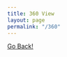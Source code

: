```yaml
---
title: 360 View
layout: page
permalink: "/360"
---
```


<a href='javascript:history.back();'>Go Back!</a>

<script src="https://cdnjs.cloudflare.com/ajax/libs/three.js/r128/three.min.js" type="text/javascript"></script>
<script src="https://threejs.org/examples/jsm/controls/TrackballControls.js" type="text/javascript"></script>

<script>

  var scene, camera, renderer, ambientLight, light, controls;

  window.onload = function() {

    container = document.getElementById('content');
    container.style.margin = '20px';

    scene = new THREE.Scene();

    camera = new THREE.PerspectiveCamera(60, (container.clientWidth) / (container.clientHeight), 1, 10000);
    camera.position.set( 0, 0, 500);

    renderer = new THREE.WebGLRenderer({ });
    renderer.setSize( container.clientWidth, container.clientHeight );
    container.appendChild( renderer.domElement );
    
    ambientLight = new THREE.AmbientLight(0x000000);
    scene.add( ambientLight );

    directionalLight = new THREE.DirectionalLight( 0xffffff, 5.0 );
    directionalLight.position.set( 10, 100, 10 );
    scene.add( directionalLight );



    var geometry = new THREE.SphereBufferGeometry( 500, 60, 40 );


    which = 'weblab.jpg';
    if (location.search != '') {
        which = location.search.substr(1);
    }

    var texture = new THREE.TextureLoader().load( 'WEB/images/360/'+which );


    var material = new THREE.MeshBasicMaterial({  map:texture, side: THREE.BackSide });

    sphere = new THREE.Mesh( geometry, material );

    scene.add(sphere);



    controls = new TrackballControls( camera, renderer.domElement );


    animate();


  };

  function animate() {

    requestAnimationFrame( animate );

    controls.update();
    renderer.render( scene, camera );

  };


</script>
